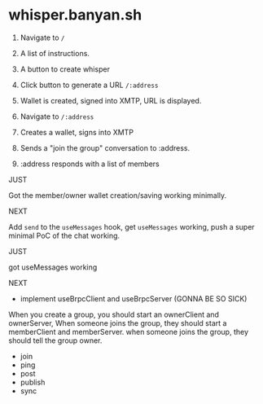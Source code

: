 # whisper.banyan.sh

1. Navigate to `/`
2. A list of instructions.
3. A button to create whisper
4. Click button to generate a URL `/:address`
5. Wallet is created, signed into XMTP, URL is displayed.


1. Navigate to `/:address`
2. Creates a wallet, signs into XMTP
3. Sends a "join the group" conversation to :address.
4. :address responds with a list of members

JUST

Got the member/owner wallet creation/saving working minimally.

NEXT

Add `send` to the `useMessages` hook, get `useMessages` working, push a
super minimal PoC of the chat working.

JUST

got useMessages working

NEXT

- implement useBrpcClient and useBrpcServer (GONNA BE SO SICK)

When you create a group, you should start an ownerClient and ownerServer,
When someone joins the group, they should start a memberClient and memberServer.
when someone joins the group, they should tell the group owner.

- join
- ping
- post
- publish
- sync
